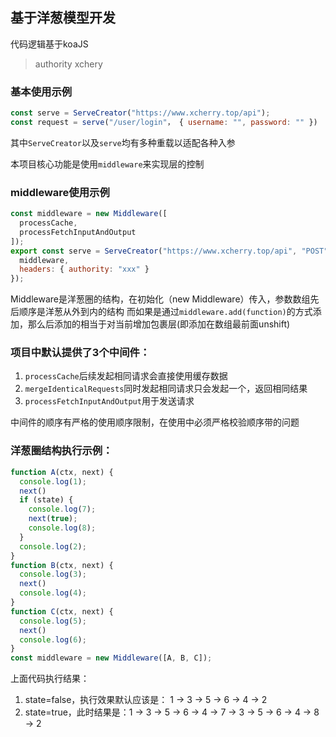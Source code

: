 ## 基于洋葱模型开发

代码逻辑基于koaJS

> authority xchery

### 基本使用示例
```javascript
const serve = ServeCreator("https://www.xcherry.top/api");
const request = serve("/user/login"， { username: "", password: "" })
```
其中`ServeCreator`以及`serve`均有多种重载以适配各种入参


本项目核心功能是使用`middleware`来实现层的控制

### middleware使用示例
```javascript
const middleware = new Middleware([
  processCache,
  processFetchInputAndOutput
]);
export const serve = ServeCreator("https://www.xcherry.top/api", "POST", {
  middleware,
  headers: { authority: "xxx" }
});
```

Middleware是洋葱圈的结构，在初始化（new Middleware）传入，参数数组先后顺序是洋葱从外到内的结构
而如果是通过`middleware.add(function)`的方式添加，那么后添加的相当于对当前增加包裹层(即添加在数组最前面unshift)

### 项目中默认提供了3个中间件：
1. `processCache`后续发起相同请求会直接使用缓存数据
3. `mergeIdenticalRequests`同时发起相同请求只会发起一个，返回相同结果
2. `processFetchInputAndOutput`用于发送请求

中间件的顺序有严格的使用顺序限制，在使用中必须严格校验顺序带的问题

### 洋葱圈结构执行示例：
```javascript
function A(ctx, next) {
  console.log(1);
  next()
  if (state) {
    console.log(7);
    next(true);
    console.log(8);
  }
  console.log(2);
}
function B(ctx, next) {
  console.log(3);
  next()
  console.log(4);
}
function C(ctx, next) {
  console.log(5);
  next()
  console.log(6);
}
const middleware = new Middleware([A, B, C]);
```

上面代码执行结果：
1. state=false，执行效果默认应该是： 1 -> 3 -> 5 -> 6 -> 4 -> 2
2. state=true，此时结果是：1 -> 3 -> 5 -> 6 -> 4 -> 7 -> 3 -> 5 -> 6 -> 4 -> 8 -> 2

